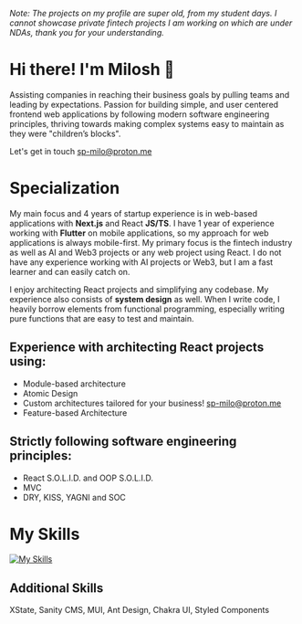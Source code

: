 _Note: The projects on my profile are super old, from my student days. I cannot showcase private fintech projects I am working on which are under NDAs, thank you for your understanding._

# Hi there! I'm Milosh 👋

Assisting companies in reaching their business goals by pulling teams and leading by expectations. Passion for building simple, and user centered frontend web applications by following modern software engineering
principles, thriving towards making complex systems easy to maintain as they were "children’s blocks". 

Let's get in touch <a href="mailto:sp-milo&#64;proton.me">sp-milo@proton.me</a>

# Specialization
My main focus and 4 years of startup experience is in web-based applications with **Next.js** and React **JS/TS**. I have 1 year of experience working with **Flutter** on mobile applications, so my approach for web applications is always mobile-first. My primary focus is the fintech industry as well as AI and Web3 projects or any web project using React. I do not have any experience working with AI projects or Web3, but I am a fast learner and can easily catch on. 

I enjoy architecting React projects and simplifying any codebase. My experience also consists of **system design** as well. When I write code, I heavily borrow elements from functional programming, especially writing pure functions that are easy to test and maintain.

## Experience with architecting React projects using:
- Module-based architecture
- Atomic Design
- Custom architectures tailored for your business! <a href="mailto:sp-milo&#64;proton.me">sp-milo@proton.me</a>
- Feature-based Architecture

## Strictly following software engineering principles:
- React S.O.L.I.D. and OOP S.O.L.I.D.
- MVC 
- DRY, KISS, YAGNI and SOC 

# My Skills

[![My Skills](https://skillicons.dev/icons?i=js,ts,react,next,gatsby,html,vite,webpack,rollupjs,css,sass,tailwind,dart,flutter,babel,bash,bootstrap,linux,sentry,unity,d3,redux,latex,cloudflare&perline=20)](https://skillicons.dev)

## Additional Skills
XState, Sanity CMS, MUI, Ant Design, Chakra UI, Styled Components


